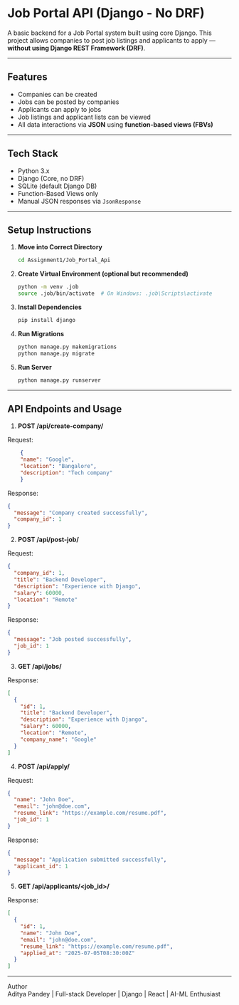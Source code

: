 # Job Portal API (Django - No DRF)

A basic backend for a Job Portal system built using core Django. This project allows companies to post job listings and applicants to apply — **without using Django REST Framework (DRF)**.

---

## Features

- Companies can be created
- Jobs can be posted by companies
- Applicants can apply to jobs
- Job listings and applicant lists can be viewed
- All data interactions via **JSON** using **function-based views (FBVs)**

---

## Tech Stack

- Python 3.x
- Django (Core, no DRF)
- SQLite (default Django DB)
- Function-Based Views only
- Manual JSON responses via `JsonResponse`

---

## Setup Instructions

1. **Move into Correct Directory**
   ```bash
   cd Assignment1/Job_Portal_Api

2. **Create Virtual Environment (optional but recommended)**
    ```bash
    python -m venv .job
    source .job/bin/activate  # On Windows: .job\Scripts\activate

3. **Install Dependencies**
    ```bash
    pip install django

4. **Run Migrations**
    ```bash
    python manage.py makemigrations
    python manage.py migrate

5. **Run Server**
    ```bash
    python manage.py runserver

---

## API Endpoints and Usage
1. **POST /api/create-company/**

Request:
```json
    {
    "name": "Google",
    "location": "Bangalore",
    "description": "Tech company"
    }
```
Response:
```json
{
  "message": "Company created successfully",
  "company_id": 1
}
```
2. **POST /api/post-job/**

Request:
```json
{
  "company_id": 1,
  "title": "Backend Developer",
  "description": "Experience with Django",
  "salary": 60000,
  "location": "Remote"
}
```
Response:
```json
{
  "message": "Job posted successfully",
  "job_id": 1
}
```
3. **GET /api/jobs/**

Response:
```json
[
  {
    "id": 1,
    "title": "Backend Developer",
    "description": "Experience with Django",
    "salary": 60000,
    "location": "Remote",
    "company_name": "Google"
  }
]
```
4. **POST /api/apply/**

Request:
```json
{
  "name": "John Doe",
  "email": "john@doe.com",
  "resume_link": "https://example.com/resume.pdf",
  "job_id": 1
}
```
Response:
```json
{
  "message": "Application submitted successfully",
  "applicant_id": 1
}
```
5. **GET /api/applicants/<job_id>/**

Response:
```json
[
  {
    "id": 1,
    "name": "John Doe",
    "email": "john@doe.com",
    "resume_link": "https://example.com/resume.pdf",
    "applied_at": "2025-07-05T08:30:00Z"
  }
]
```

---

Author<br>
Aditya Pandey | Full-stack Developer | Django | React | AI-ML Enthusiast